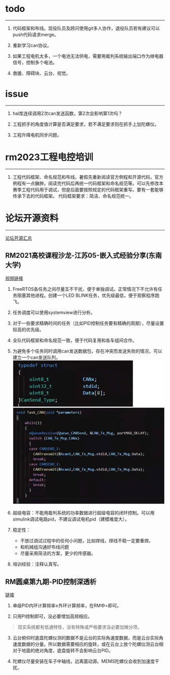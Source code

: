 # todo
----
1. 代码框架和布线。现役队员及顾问使用git多人协作，退役队员若有建议可以push代码请求merge。

2. 重新学习can协议。

3. 如果工程电机太多，一个电池无法供电，需要用裁判系统输出端口作为继电器信号，控制多个电池。

4. 救援、障碍块、云台、视觉。



# issue
----
1. hal库连续调用2次can发送函数，第2次会影响第1次吗？

2. 工程抓手的角度值计算是否满足要求，若不满足要求则在抓手上加陀螺仪。

3. 工程升降电机同步问题。



# rm2023工程电控培训
----
1. 工程代码框架、命名规范和布线。暑假先重新阅读官方例程和开源代码，官方例程有一点臃肿。阅读完代码后再统一代码框架和命名规范等。可以先修改本赛季工程代码用于调试，但是后面要按照规定的代码框架重写。要有一套能够传承下去的代码框架。
代码框架要求：简洁、命名规范统一。



# 论坛开源资料
----
[论坛开源汇总](https://bbs.robomaster.com/forum.php?mod=viewthread&tid=6979&extra=page%3D1)

## RM2021高校课程沙龙-江苏05-嵌入式经验分享(东南大学)
[视频链接](https://docs.qq.com/sheet/DUFlaU0FHZk1QS0l1?tab=cx5q1v)

1. FreeRTOS各任务之间尽量互不干扰，便于单独调试。正常情况下不允许有任务阻塞其他进程。创建一个LED BLINK任务，优先级最低，便于观察程序跑飞。

2. 任务调度可以使用systemview进行分析。

3. 对于一些要求精确时间的任务（比如PID控制任务要有精确的周期），尽量设置较高的优先级。

4. 全队代码框架和命名规范一致，便于代码复用和各车组间合作。

5. 为避免多个任务同时调用can发送数据包，存在冲突而发送失败的情况，可以建立一个can发送队列。
![canqueen](./pic/canqueen.png)

6. 超级电容：不能用裁判系统的功率数据进行超级电容的闭环控制。可以用simulink调试电路pid，不建议调试电机pid（建模难度大）。

7. 稳定性：
    - 不放过调试过程中的任何小问题，比如焊线，焊线不稳一定要重焊。
    - 和机械组沟通好布线问题
    - 尽量采用简洁的方案，更少的传感器。

8. 培训经验：注释认真写。

## RM圆桌第九期-PID控制深透析
[链接](https://bbs.robomaster.com/thread-8106-1-1.html)

1. 串级PID内环计算频率≥外环计算频率，在RM中=即可。

2. 只用PI控制即可，没必要增加高频相应。
>现实系统都有低通特性，没有特殊或严格要求没必要加微分项。

3. 云台俯仰时底盘陀螺仪测的数据不是云台的实际角速度数据，而是云台实际角速度数据的分量。所以数据需要相应的旋转，或在云台上放个陀螺仪测云台相对于地面的绝对角度，底盘旋转不会影响云台PID。

4. 陀螺仪尽量安装在车子中轴线，远离震动源。MEMS陀螺仪会收到加速度干扰。


